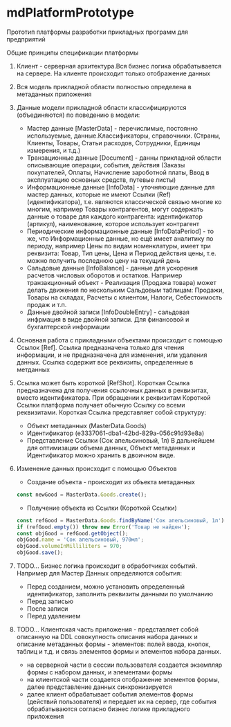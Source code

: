 # mdPlatformPrototype

Прототип платформы разработки прикладных программ для предприятий

Общие принципы спецификации платформы

1.  Клиент - серверная архитектура.Вся бизнес логика обрабатывается на сервере. На клиенте происходит только отображение данных

1.  Вся модель прикладной области полностью определена в метаданных приложения

1.  Данные модели прикладной области классифицируются (объединяются) по поведению в модели:

    *  Мастер данные [MasterData] - перечислимые, постоянно используемые, данные.Классификаторы, справочники. (Страны, Клиенты, Товары, Статьи расходов, Сотрудники, Единицы измерения, и т.д.)
    *  Транзационные данные [Document] - данны прикладной области описывающие операции, события, действия (Заказы покупателей, Оплаты, Начисление зароботной платы, Ввод в эксплуатацию основных средств, путевые листы)
    *  Информационные данные [InfoData] - уточняющие данные для мастер данных, которые не имеют Ссылки (Ref)(идентификатора), т.е. являются классической связью многие ко многим, например Товары контрагентов, могут содержать данные о товаре для каждого контрагента: идентификатор (артикул), наименование, которое использует контрагент
    * Периодические информационные данные [InfoDataPeriod] - то же, что Информационные данные, но ещё имеет аналитику по периоду, например Цены по видам номенклатуры, имеет три реквизита: Товар, Тип цены, Цена и Период действия цены, т.е. можно получить последнюю цену на текущий день
    *  Сальдовые данные [InfoBalance] - данные для ускорения расчетов числовых оборотов и остатков. Например транзакционный объект - Реализация (Продажа товара) может делать движения по нескольким Сальдовым таблицам: Продажи, Товары на складах, Расчеты с клиентом, Налоги, Себестоимость продаж и т.п.
    *  Данные двойной записи [InfoDoubleEntry] - сальдовая инфрмация в виде двойной записи. Для финансовой и бухгалтерской информации

1.  Основная работа с прикладными объектами происходит с помощью Ссылок [Ref]. Ссылка предназначена только для чтения информации, и не предназначена для изменения, или удаления данных. Ссылка содержит все реквизиты, определенные в метданных

1.  Ссылка может быть короткой [RefShot]. Короткая Ссылка предназначена для получения ссылочных данных в реквизитах, вместо идентификатора. При обращении к реквизитам Короткой Ссылки платформа получает обычную Ссылку со всеми реквизитами. Короткая Ссылка представляет собой структуру:
    *  Объект метаданных (MasterData.Goods) 
    *  Идентификатор (e3337061-dba1-42bd-829a-056c91d93e8a)
    *  Представление Ссылки (Сок апельсиновый, 1л)
    В дальнейшем для оптимизации объема данных, Объект метаданных и Идентификатор можно хранить в двоичном виде.

1.  Изменение данных происходит с помощью Объектов

    *  Создание объекта - происходит из объекта метаданных 
    ``` JavaScript 
    const newGood = MasterData.Goods.create();
    ```
    *  Получение объекта из Ссылки (Короткой Ссылки)
    ``` JavaScript 
    const refGood = MasterData.Goods.findByName('Сок апельсиновый, 1л');
    if (refGood.empty()) throw new Error('Товар не найден');
    const objGood = refGood.getObject();
    objGood.name = 'Сок апельсиновый, 970мл';
    objGood.volumeInMilliliters = 970;
    objGood.save();
    ```

1.  TODO... Бизнес логика происходит в обработчиках событий. Например для Мастер Данных определяются события:

    *  Перед созданием, можно установить определенный идентификатор, заполнить реквизиты данными по умолчанию
    *  Перед записью
    *  После записи
    *  Перед удалением

1.  TODO... Клиентская часть приложения - представляет собой описанную на DDL совокупность описания набора данных и описание метаданных формы - элементов: полей ввода, кнопок, таблиц и т.д. и связь элементов формы и элементов набора данных.
    *  на серверной части в сессии пользователя создается экземпляр формы с набором данных, и элементами формы
    *  на клиентской части создается отображение элементов формы, далее представление данных синхронизируется
    *  далее клиент обрабатывает события элементов формы (действий пользователя) и передает их на сервер, где события обрабатываются согласно бизнес логике прикладного приложения